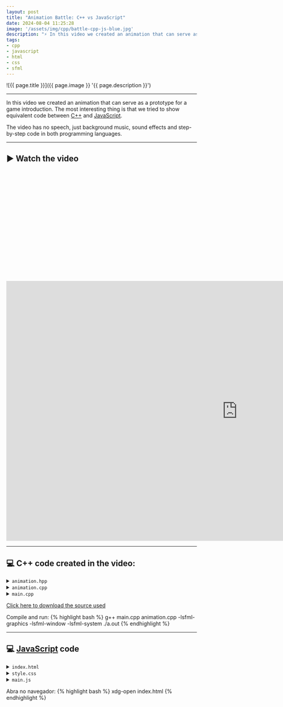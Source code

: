 ```yaml
---
layout: post
title: "Animation Battle: C++ vs JavaScript"
date: 2024-08-04 11:25:28
image: '/assets/img/cpp/battle-cpp-js-blue.jpg'
description: "⚡ In this video we created an animation that can serve as a prototype for a game introduction."
tags:
- cpp
- javascript
- html
- css
- sfml
---
```


![{{ page.title }}]({{ page.image }} '{{ page.description }}')

---

In this video we created an animation that can serve as a prototype for a game introduction. The most interesting thing is that we tried to show equivalent code between [C++](https://terminalroot.com/tags#cpp) and [JavaScript](https://terminalroot.com/tags#javascript).

The video has no speech, just background music, sound effects and step-by-step code in both programming languages.

---

## ▶️  Watch the video

<!-- SQUARE - GAMES ROOT -->
<script async src="//pagead2.googlesyndication.com/pagead/js/adsbygoogle.js"></script>
<ins class="adsbygoogle"
style="display:inline-block;width:336px;height:280px"
data-ad-client="ca-pub-2838251107855362"
data-ad-slot="5351066970"></ins>
<script>
(adsbygoogle = window.adsbygoogle || []).push({});
</script>

<iframe width="1221" height="687" src="https://www.youtube.com/embed/8RHAsIP51R8" title="Batalha da Animação: C++ vs JavaScript" frameborder="0" allow="accelerometer; autoplay; clipboard-write; encrypted-media; gyroscope; picture-in-picture; web-share" referrerpolicy="strict-origin-when-cross-origin" allowfullscreen></iframe>

---

## 💻 C++ code created in the video:

<details>
 <summary><code>animation.hpp</code></summary>

{% highlight cpp %}
#pragma once

#include <SFML/Graphics.hpp>
#include <cmath>
#include <memory>

class Animation {
  std::unique_ptr<sf::RenderWindow> window;
  public:
    Animation();
    static constexpr int numpoints = 200;
    struct Point {
      sf::CircleShape shape;
      float phase;
    };

    sf::VertexArray gradient;
    std::vector<Point> points;
    float time;
    sf::Clock clock;
    sf::Text h1, h2;
    sf::Font font;

    void background();
    void update_points();

    void events();
    void draw();
    void run();
};
{% endhighlight %}

</details>


<details>
 <summary><code>animation.cpp</code></summary>

{% highlight cpp %}
#include "animation.hpp"

Animation::Animation(){
  window = std::make_unique<sf::RenderWindow>(
    sf::VideoMode(1280,720),
    "Animation :: C++ vs JS",
    sf::Style::Titlebar | sf::Style::Close
  );

  background();
  time = 0.f;
  points.resize(numpoints);
  for (size_t i {}; i < numpoints; ++i){
    points[i].shape = sf::CircleShape(3);
    points[i].phase = i * 0.3;
  }
}

void Animation::background(){
  gradient.setPrimitiveType(sf::TriangleFan);
  gradient.append(
    sf::Vertex(
      sf::Vector2f(
        window->getSize().x / 2.f,
        window->getSize().y / 2.f),
        sf::Color(63,94,251)
    )
  );

  for (int angle {}; angle <= 360; angle +=  5){
    float rad = angle * 3.14159f / 180.f;
    float x = window->getSize().x / 2.f + cos(rad) * window->getSize().x;
    float y = window->getSize().y / 2.f + sin(rad) * window->getSize().y;
    gradient.append(sf::Vertex(sf::Vector2f(x,y), sf::Color(252,70,107)));
  }

  font.loadFromFile("./font.ttf");
  h1.setFont(font);
  h2 = h1;
  h1.setString("Start Game");
  h1.setCharacterSize(30);
  h1.setPosition(window->getSize().x / 2.f - 150.f, window->getSize().y / 2.f);
  h2.setString("Play");
  h2.setCharacterSize(18);
  h2.setPosition(window->getSize().x / 2.f - 50.f, window->getSize().y / 2.f + 50.f);
}

void Animation::events(){
  sf::Event event;
  while(window->pollEvent(event)){
    if(event.type == sf::Event::Closed){
      window->close();
    }
  }
}

void Animation::run(){
  while(window->isOpen()){
    events();
    time = clock.getElapsedTime().asSeconds() * 2.3f;
    draw();
  }
}

void Animation::draw(){
  window->clear();
  window->draw(gradient);
  update_points();
  for(const auto &var : points){
    window->draw(var.shape);
    
  }
  window->draw(h1);
  window->draw(h2);
  window->display();
}

void Animation::update_points(){
  for (int i {}; i < numpoints; ++i){
    float x = std::sin(time + i * 0.3f) * 200 + window->getSize().x / 2.f;
    float y = std::cos(time + i * 0.5f) * 200 + window->getSize().y / 2.f;
    points[i].shape.setPosition(x, y);
    float alpha = std::sin(i * 0.1f) * 0.5f + 0.5f;
    points[i].shape.setFillColor(sf::Color(255, 255, 255, static_cast<sf::Uint8>(alpha * 255)));
  }
}
{% endhighlight %}

</details>


<details>
 <summary><code>main.cpp</code></summary>

{% highlight cpp %}
#include "animation.hpp"

int main(){
  auto anime = std::make_unique<Animation>();
  anime->run();
  return EXIT_SUCCESS;
}
{% endhighlight %}

</details>

<a href="/downloads/font.ttf.zip" class="btn btn-danger btn-lg" download>Click here to download the source used</a>


<!-- RECTANGLE 2 - OnParagragraph -->
<script async src="//pagead2.googlesyndication.com/pagead/js/adsbygoogle.js"></script>
<ins class="adsbygoogle"
style="display:block; text-align:center;"
data-ad-layout="in-article"
data-ad-format="fluid"
data-ad-client="ca-pub-2838251107855362"
data-ad-slot="8549252987"></ins>
<script>
(adsbygoogle = window.adsbygoogle || []).push({});
</script>

Compile and run:
{% highlight bash %}
g++ main.cpp animation.cpp -lsfml-graphics -lsfml-window -lsfml-system
./a.out
{% endhighlight %}

---

## 💻 [JavaScript](https://terminalroot.com.br/tags#javascript) code

<details>
 <summary><code>index.html</code></summary>

{% highlight html %}
<!DOCTYPE html>
<html lang="en">
<head>
  <meta charset="UTF-8">
  <meta name="viewport" content="width=device-width, initial-scale=1.0">
  <title>Animation :: C++ vs JS</title>
  <link rel="stylesheet" href="./style.css">
</head>
<body>
  <div class="background"></div>
  <div class="content">
    <h1>Start Game</h1>
    <h2>Play</h2>
  </div>
  <script src="./main.js"></script>
</body>
</html>
{% endhighlight %}

</details>


<details>
 <summary><code>style.css</code></summary>

{% highlight css %}
@font-face {
  font-family: 'Font';
  src: url('./font.ttf');
}

body, html {
  margin: 0;
  padding: 0;
  height: 100%;
  overflow: hidden;
  font-family: 'Font';
}

.background {
  position: absolute;
  width: 100%;
  height: 100%;
  background: radial-gradient(circle, rgba(63,94,251,1) 0%, rgba(252,70,107,1) 100%);
  z-index: -1;
}

canvas {
  position: absolute;
  top: 0;
  left: 0;
  width: 100%;
  height: 100%;
}

.content {
  position: relative;
  z-index: 1;
  color: white;
  text-align: center;
  top: 50%;
  transform: translateY(-50%);
}
{% endhighlight %}

</details>


<details>
 <summary><code>main.js</code></summary>

{% highlight js %}
class Animation{
  constructor(){
    this.canvas = document.createElement('canvas')
    document.body.appendChild(this.canvas)
    this.ctx = this.canvas.getContext('2d')

    this.resizeCanvas()
    window.addEventListener('resize', () => this.resizeCanvas())
  }

  resizeCanvas = () => {
    this.canvas.width = window.innerWidth;
    this.canvas.height = window.innerHeight;
  }

  animate = () => {
    this.ctx.clearRect(0, 0, this.canvas.width, this.canvas.height)

    const time = Date.now() * 0.002;
    for (let i = 0; i < 200; i++) {
      const x = Math.sin(time + i * 0.3) * 200 + this.canvas.width / 2
      const y = Math.cos(time + i * 0.5) * 200 + this.canvas.height / 2
      this.ctx.fillStyle = `rgba(255, 255, 255, ${Math.sin(i * 0.1) * 0.5 + 0.5})`
      this.ctx.beginPath()
      this.ctx.arc(x, y, 3, 0, Math.PI * 2)
      this.ctx.fill()
    }
    requestAnimationFrame(this.animate)
  }
}

const anime = new Animation()
anime.animate()
{% endhighlight %}

</details>

Abra no navegador:
{% highlight bash %}
xdg-open index.html
{% endhighlight %}


<!-- RECTANGLE LARGE -->
<script async src="https://pagead2.googlesyndication.com/pagead/js/adsbygoogle.js"></script>
<!-- Informat -->
<ins class="adsbygoogle"
style="display:block"
data-ad-client="ca-pub-2838251107855362"
data-ad-slot="2327980059"
data-ad-format="auto"
data-full-width-responsive="true"></ins>
<script>
(adsbygoogle = window.adsbygoogle || []).push({});
</script>
